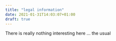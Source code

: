 ```yaml
---
title: "legal information"
date: 2021-01-31T14:03:07+01:00
draft: true
---
```


There is really nothing interesting here ... the usual